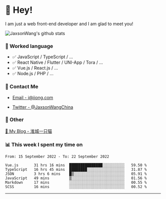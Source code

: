 # 👋 Hey!

I am just a web front-end developer and I am glad to meet you!

![JaxsonWang's github stats](https://github-readme-stats.vercel.app/api?username=JaxsonWang&&show_icons=true&&title_color=1abc9c&&icon_color=1abc9c)


### 📝 Worked language

- ✅ JavaScript / TypeScript / ...
- ✅ React Native / Flutter / UNI-App / Tora / ...
- ✅ Vue.js / React.js / ...
- ✅ Node.js / PHP / ...

### 📮 Contact Me

- [Email - i@iiong.com](mailto:i@iiong.com)

- [Twitter - @JaxsonWangChina](https://twitter.com/JaxsonWangChina)

### 🤪 Other

[📌 My Blog - 淮城一只猫](https://iiong.com)

### 📊 This week I spent my time on

<!--START_SECTION:waka-->

```text
From: 15 September 2022 - To: 22 September 2022

Vue.js       31 hrs 16 mins  ███████████████░░░░░░░░░░   59.50 %
TypeScript   16 hrs 45 mins  ████████░░░░░░░░░░░░░░░░░   31.87 %
JSON         3 hrs 6 mins    █▒░░░░░░░░░░░░░░░░░░░░░░░   05.91 %
JavaScript   49 mins         ▒░░░░░░░░░░░░░░░░░░░░░░░░   01.56 %
Markdown     17 mins         ░░░░░░░░░░░░░░░░░░░░░░░░░   00.55 %
SCSS         16 mins         ░░░░░░░░░░░░░░░░░░░░░░░░░   00.52 %
```

<!--END_SECTION:waka-->

---
